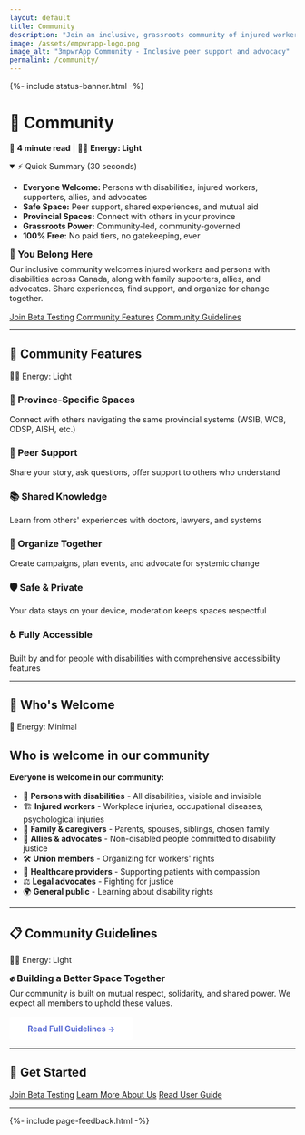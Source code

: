 ```yaml
---
layout: default
title: Community
description: "Join an inclusive, grassroots community of injured workers, persons with disabilities, and allies. Safe spaces for peer support, advocacy, learning, and collective action. Everyone welcome."
image: /assets/empwrapp-logo.png
image_alt: "3mpwrApp Community - Inclusive peer support and advocacy"
permalink: /community/
---
```


<link rel="stylesheet" href="{{ '/assets/css/page-enhancements.css' | relative_url }}">

{%- include status-banner.html -%}

# 🤝 Community

📖 **4 minute read** | 🔋🔋 **Energy: Light**

<details class="tldr-box" open>
  <summary>⚡ Quick Summary (30 seconds)</summary>
  <ul>
    <li><strong>Everyone Welcome:</strong> Persons with disabilities, injured workers, supporters, allies, and advocates</li>
    <li><strong>Safe Space:</strong> Peer support, shared experiences, and mutual aid</li>
    <li><strong>Provincial Spaces:</strong> Connect with others in your province</li>
    <li><strong>Grassroots Power:</strong> Community-led, community-governed</li>
    <li><strong>100% Free:</strong> No paid tiers, no gatekeeping, ever</li>
  </ul>
</details>

<div class="gradient-banner">
  <h3 style="margin: 0 0 0.5rem;">💚 You Belong Here</h3>
  <p style="margin: 0 0 1rem;">Our inclusive community welcomes injured workers and persons with disabilities across Canada, along with family supporters, allies, and advocates. Share experiences, find support, and organize for change together.</p>
</div>

<div class="button-group" role="navigation" aria-label="Community quick actions">
  <a href="/beta/" class="btn btn-primary" aria-label="Join Beta Testing program">Join Beta Testing</a>
  <a href="/user-guide#community" class="btn btn-secondary" aria-label="View community features documentation">Community Features</a>
  <a href="/community/guidelines/" class="btn btn-secondary" aria-label="Read community guidelines and code of conduct">Community Guidelines</a>
</div>

---

## 🌟 Community Features

<span class="energy-cost" data-energy="2" aria-label="Energy cost: light">🔋🔋 Energy: Light</span>

<div class="features-grid" role="region" aria-labelledby="community-features-heading">
  <div class="feature-box" tabindex="0">
    <h3>💬 Province-Specific Spaces</h3>
    <p>Connect with others navigating the same provincial systems (WSIB, WCB, ODSP, AISH, etc.)</p>
  </div>
  
  <div class="feature-box" tabindex="0">
    <h3>🤲 Peer Support</h3>
    <p>Share your story, ask questions, offer support to others who understand</p>
  </div>
  
  <div class="feature-box" tabindex="0">
    <h3>📚 Shared Knowledge</h3>
    <p>Learn from others' experiences with doctors, lawyers, and systems</p>
  </div>
  
  <div class="feature-box" tabindex="0">
    <h3>📣 Organize Together</h3>
    <p>Create campaigns, plan events, and advocate for systemic change</p>
  </div>
  
  <div class="feature-box" tabindex="0">
    <h3>🛡️ Safe & Private</h3>
    <p>Your data stays on your device, moderation keeps spaces respectful</p>
  </div>
  
  <div class="feature-box" tabindex="0">
    <h3>♿ Fully Accessible</h3>
    <p>Built by and for people with disabilities with comprehensive accessibility features</p>
  </div>
</div>

---

## 👥 Who's Welcome

<span class="energy-cost" data-energy="1" aria-label="Energy cost: minimal">🔋 Energy: Minimal</span>

<div class="info-box-light" role="region" aria-labelledby="whos-welcome-heading">
  <h2 id="whos-welcome-heading" class="sr-only">Who is welcome in our community</h2>
  <p style="margin: 0 0 1rem;"><strong>Everyone is welcome in our community:</strong></p>
  
  <ul style="margin: 0; padding-left: 1.5rem;">
    <li>🦽 <strong>Persons with disabilities</strong> - All disabilities, visible and invisible</li>
    <li>🏗️ <strong>Injured workers</strong> - Workplace injuries, occupational diseases, psychological injuries</li>
    <li>💙 <strong>Family & caregivers</strong> - Parents, spouses, siblings, chosen family</li>
    <li>🤝 <strong>Allies & advocates</strong> - Non-disabled people committed to disability justice</li>
    <li>🛠️ <strong>Union members</strong> - Organizing for workers' rights</li>
    <li>🏥 <strong>Healthcare providers</strong> - Supporting patients with compassion</li>
    <li>⚖️ <strong>Legal advocates</strong> - Fighting for justice</li>
    <li>🌍 <strong>General public</strong> - Learning about disability rights</li>
  </ul>
</div>

---

## 📋 Community Guidelines

<span class="energy-cost" data-energy="2" aria-label="Energy cost: light">🔋🔋 Energy: Light</span>

<div class="gradient-banner-pink">
  <h3 style="margin: 0 0 0.5rem;">✊ Building a Better Space Together</h3>
  <p style="margin: 0 0 1rem;">Our community is built on mutual respect, solidarity, and shared power. We expect all members to uphold these values.</p>
  <a href="/community/guidelines/" class="cta-button" style="display: inline-block; background: var(--card-bg, #ffffff); color: #5568d3; padding: 0.75rem 2rem; border-radius: 4px; font-weight: bold; text-decoration: none; transition: transform 0.2s;" aria-label="Read full community guidelines and code of conduct" onmouseover="this.style.transform='scale(1.05)'" onmouseout="this.style.transform='scale(1)'">Read Full Guidelines →</a>
</div>

---

## 🚀 Get Started

<div class="button-group" role="navigation" aria-label="Get started with 3mpwrApp">
  <a href="/beta/" class="btn btn-primary" aria-label="Join our Beta Testing program">Join Beta Testing</a>
  <a href="/about/" class="btn btn-secondary" aria-label="Learn more about 3mpwrApp mission and values">Learn More About Us</a>
  <a href="/user-guide/" class="btn btn-secondary" aria-label="Read comprehensive user guide">Read User Guide</a>
</div>

---



{%- include page-feedback.html -%}
